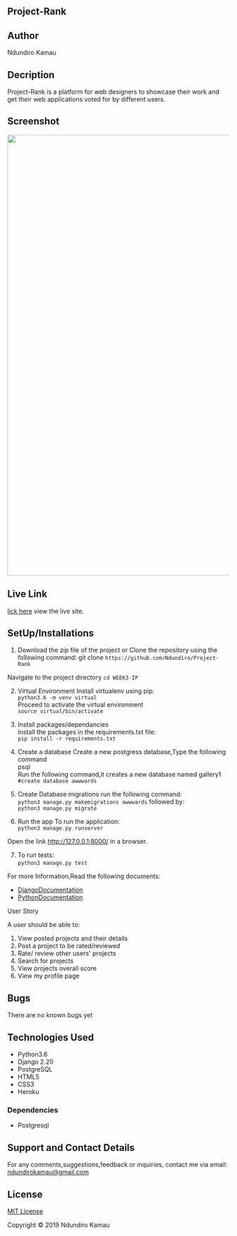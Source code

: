 ## Project-Rank

## Author
Ndundiro Kamau 

## Decription
Project-Rank is a platform  for web designers to showcase their work and get their web applications voted for by different users.
## Screenshot
<img src="https://github.com/Ndundiro/Project-Rank/blob/master/instascreenshot.png" width="1000">

## Live Link 
[lick here](https://insta159.herokuapp.com/) view the live site.

## SetUp/Installations
1. Download the zip file of the project or Clone the repository using the following command:
git clone ```https://github.com/Ndundiro/Project-Rank```

Navigate to the project directory
```cd WEEK3-IP```

2. Virtual Environment
Install virtualenv  using pip:  
```python3.6 -m venv virtual```  
Proceed to activate the virtual environment   
```source virtual/bin/activate```

3. Install packages/dependancies  
Install the packages in the requirements.txt file:  
```pip install -r requirements.txt```

4. Create a database
Create a new postgress database,Type the following command  
psql  
Run the following command,it creates a new database named gallery1  
```#create database awwwards```

5. Create Database migrations
run the following command:    
 ```python3 manage.py makemigrations awwwards```
followed by:    
 ```python3 manage.py migrate```

6. Run the app
To run the application:  
```python3 manage.py runserver``` 

Open  the link http://127.0.0.1:8000/  in a browser.

7. To run tests:  
```python3 manage.py test```

For more Information,Read the following documents:

* [DjangoDocumentation](https://docs.djangoproject.com/en/1.11/)
* [PythonDocumentation](https://docs.python.org/3.6/)

User Story

A user should be able to:
1. View posted projects and their details
2. Post a project to be rated/reviewed
3. Rate/ review other users' projects
4. Search for projects 
5. View projects overall score
6. View my profile page

## Bugs
There are no known bugs yet

## Technologies Used
* Python3.6
* Django 2.20
* PostgreSQL
* HTML5
* CSS3
* Heroku

### Dependencies
* Postgresql

## Support and Contact Details
For any comments,suggestions,feedback or inquiries, contact me via email: ndundirokamau@gmail.com

## License
[MIT License](https://github.com/Ndundiro/Project-RankICENSE)

Copyright © 2019 Ndundiro Kamau























<!--  -->

